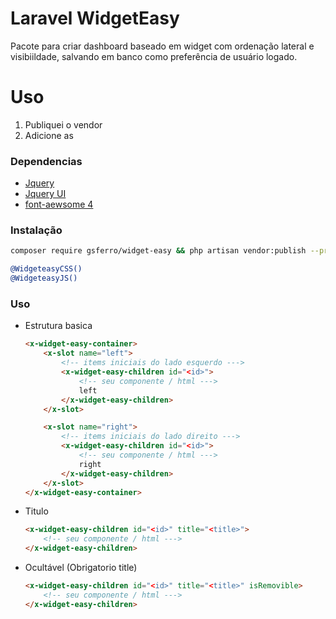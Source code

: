 # Laravel WidgetEasy
Pacote para criar dashboard baseado em widget com ordenação lateral e visibiildade, 
salvando em banco como preferência de usuário logado.

# Uso
1. Publiquei o vendor
1. Adicione as 

### Dependencias

- [Jquery](https://jquery.com/download/)
- [Jquery UI](https://releases.jquery.com/ui/)
- [font-aewsome 4](https://fontawesome.com/v4.7.0/icons/)

### Instalação

```bash 
composer require gsferro/widget-easy && php artisan vendor:publish --provider="Gsferro\WidgetEasy\Providers\WidgetEasyServiceProvider" --force
```

```bash
@WidgeteasyCSS()
@WidgeteasyJS()
```
### Uso

- Estrutura basica
    ```html
    <x-widget-easy-container>
        <x-slot name="left">
            <!-- items iniciais do lado esquerdo --->
            <x-widget-easy-children id="<id>">
                <!-- seu componente / html --->
                left
            </x-widget-easy-children>
        </x-slot>
    
        <x-slot name="right">
            <!-- items iniciais do lado direito --->
            <x-widget-easy-children id="<id>">
                <!-- seu componente / html --->
                right
            </x-widget-easy-children>
        </x-slot>
    </x-widget-easy-container>
    ```

- Titulo
    ```html
    <x-widget-easy-children id="<id>" title="<title>">
        <!-- seu componente / html --->
    </x-widget-easy-children>
    ```

- Ocultável (Obrigatorio title)
    ```html
    <x-widget-easy-children id="<id>" title="<title>" isRemovible>
        <!-- seu componente / html --->
    </x-widget-easy-children>
    ```